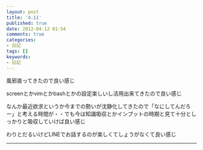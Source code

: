 ```yaml
---
layout: post
title: '4.11'
published: true
date: 2012-04-12 01:54
comments: true
categories:
- 日記
tags: []
keywords:
- 日記
---
```

風邪直ってきたので良い感じ

screenとかvimとかbashとかの設定楽しいし活用出来てきたので良い感じ

なんか最近欲求というか今までの勢いが沈静化してきたので「なにしてんだろー」と考える時間が・・でも今は知識吸収とかインプットの時期と見て十分としっかりと吸収していけば良い感じ

わりとだるいけどLINEでお話するのが楽しくてしょうがなくて良い感じ

---

